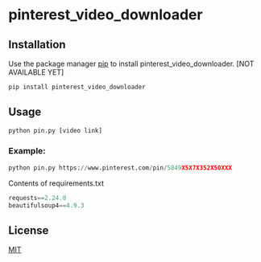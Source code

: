 # pinterest_video_downloader

## Installation

Use the package manager [pip](https://pip.pypa.io/en/stable/) to install pinterest_video_downloader. [NOT AVAILABLE YET]

```bash
pip install pinterest_video_downloader
```

## Usage

```python
python pin.py [video link]
```
### Example:

```python
python pin.py https://www.pinterest.com/pin/5849X5X7X352X50XXX
```

Contents of requirements.txt
```python
requests==2.24.0
beautifulsoup4==4.9.3
```

## License
[MIT](https://choosealicense.com/licenses/mit/)
